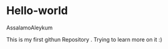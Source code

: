 # Hello-world

AssalamoAleykum 

This is my first githun Repository .
Trying to learn more on it :) 
